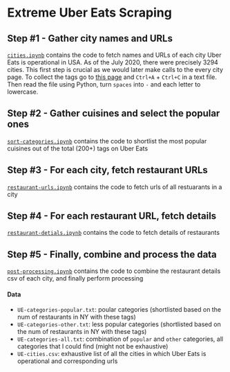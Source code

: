 # Extreme Uber Eats Scraping

## Step #1 - Gather city names and URLs
[`cities.ipynb`]() contains the code to fetch names and URLs of each city Uber Eats is operational in USA. As of the July 2020, there were precisely 3294 cities. This first step is crucial as we would later make calls to the every city page. To collect the tags go to [this page](https://www.ubereats.com/location) and `Ctrl+A` + `Ctrl+C` in a text file. Then read the file using Python, turn `spaces` into `-` and each letter to lowercase.

## Step #2 - Gather cuisines and select the popular ones
[`sort-categories.ipynb`]() contains the code to shortlist the most popular cuisines out of the total (200+) tags on Uber Eats

## Step #3 - For each city, fetch restaurant URLs
[`restaurant-urls.ipynb`]() contains the code to fetch urls of all restuarants in a city

## Step #4 - For each restaurant URL, fetch details
[`restaurant-detials.ipynb`]() contains the code to fetch details of restaurants

## Step #5 - Finally, combine and process the data
[`post-processing.ipynb`]() contains the code to combine the restaurant details csv of each city, and finally perform processing


#### Data
 - `UE-categories-popular.txt`: poular categories (shortlisted based on the num of restaurants in NY with these tags)
 - `UE-categories-other.txt`: less popular categories (shortlisted based on the num of restaurants in NY with these tags)
 - `UE-categories-all.txt`: combination of `popular` and `other` categories, all categories that I could find (might not be exhaustive)
 - `UE-cities.csv`: exhaustive list of all the cities in which Uber Eats is operational and corresponding urls

